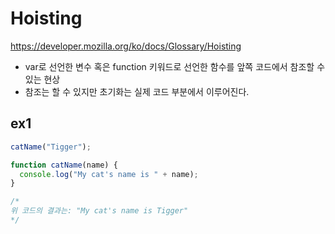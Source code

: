 # Hoisting

https://developer.mozilla.org/ko/docs/Glossary/Hoisting

- var로 선언한 변수 혹은 function 키워드로 선언한 함수를 앞쪽 코드에서 참조할 수 있는 현상
- 참조는 할 수 있지만 초기화는 실제 코드 부분에서 이루어진다.

## ex1

```js
catName("Tigger");

function catName(name) {
  console.log("My cat's name is " + name);
}

/*
위 코드의 결과는: "My cat's name is Tigger"
*/
```
